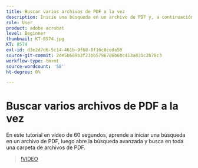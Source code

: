 ```yaml
---
title: Buscar varios archivos de PDF a la vez
description: Inicie una búsqueda en un archivo de PDF y, a continuación, abra Búsqueda avanzada y busque en toda una carpeta de archivos de PDF
role: User
product: adobe acrobat
level: Beginner
thumbnail: KT-8574.jpg
KT: 8574
exl-id: d3e2d7d6-5c14-461b-9f68-8f16c8ceda50
source-git-commit: 2de5b609b3f23bb5796786b6bc413a831c2b78c3
workflow-type: tm+mt
source-wordcount: '58'
ht-degree: 0%

---
```


# Buscar varios archivos de PDF a la vez

En este tutorial en vídeo de 60 segundos, aprende a iniciar una búsqueda en un archivo de PDF, luego abre la búsqueda avanzada y busca en toda una carpeta de archivos de PDF.

>[!VIDEO](https://video.tv.adobe.com/v/336363?hidetitle=true)

